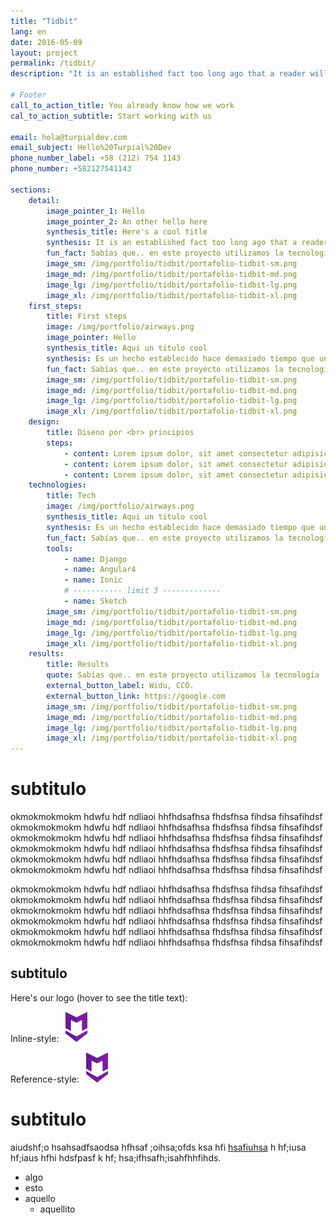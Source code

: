 ```yaml
---
title: "Tidbit"
lang: en
date: 2016-05-09
layout: project
permalink: /tidbit/
description: "It is an established fact too long ago that a reader will be distracted by the content of the text ..."

# Footer
call_to_action_title: You already know how we work
cal_to_action_subtitle: Start working with us

email: hola@turpialdev.com
email_subject: Hello%20Turpial%20Dev
phone_number_label: +58 (212) 754 1143
phone_number: +582127541143

sections:
    detail:
        image_pointer_1: Hello
        image_pointer_2: An other hello here
        synthesis_title: Here's a cool title
        synthesis: It is an established fact too long ago that a reader will be distracted by the content of the text It is an established fact too long ago that a reader will be distracted by the content of the text
        fun_fact: Sabías que.. en este proyecto utilizamos la tecnología ‘Lorem ipsum” para tal cosa texto aqui lorem ipsum para tal cosa texto aqui lorem ipsum.
        image_sm: /img/portfolio/tidbit/portafolio-tidbit-sm.png
        image_md: /img/portfolio/tidbit/portafolio-tidbit-md.png
        image_lg: /img/portfolio/tidbit/portafolio-tidbit-lg.png
        image_xl: /img/portfolio/tidbit/portafolio-tidbit-xl.png
    first_steps:
        title: First steps
        image: /img/portfolio/airways.png
        image_pointer: Hello
        synthesis_title: Aqui un titulo cool
        synthesis: Es un hecho establecido hace demasiado tiempo que un lector se distraerá con el contenido del texto Es un hecho establecido hace demasiado tiempo que un lector se distraerá con elcontenido del texto.
        fun_fact: Sabías que.. en este proyecto utilizamos la tecnología ‘Lorem ipsum” para tal cosa texto aqui lorem ipsum para tal cosa texto aqui lorem ipsum.
        image_sm: /img/portfolio/tidbit/portafolio-tidbit-sm.png
        image_md: /img/portfolio/tidbit/portafolio-tidbit-md.png
        image_lg: /img/portfolio/tidbit/portafolio-tidbit-lg.png
        image_xl: /img/portfolio/tidbit/portafolio-tidbit-xl.png
    design:
        title: Diseno por <br> principios
        steps:
            - content: Lorem ipsum dolor, sit amet consectetur adipisicing elit. Voluptatibus voluptatum nemo vel reprehenderit cumque maxime perferendis. Obcaecati delectus quia non laudantium porro, dicta quae autem nobis iusto ut harum sint!
            - content: Lorem ipsum dolor, sit amet consectetur adipisicing elit. Voluptatibus voluptatum nemo vel reprehenderit cumque maxime perferendis.
            - content: Lorem ipsum dolor, sit amet consectetur adipisicing elit. Voluptatibus voluptatum nemo vel reprehenderit cumque maxime perferendis. Obcaecati delectus quia non laudantium porro.
    technologies:
        title: Tech
        image: /img/portfolio/airways.png
        synthesis_title: Aqui un titulo cool
        synthesis: Es un hecho establecido hace demasiado tiempo que un lector se distraerá con el contenido del texto Es un hecho establecido hace demasiado tiempo que un lector se distraerá con elcontenido del texto.
        fun_fact: Sabías que.. en este proyecto utilizamos la tecnología ‘Lorem ipsum” para tal cosa texto aqui lorem ipsum para tal cosa texto aqui lorem ipsum.
        tools:
            - name: Django
            - name: Angular4
            - name: Ionic
            # ----------- limit 3 -------------
            - name: Sketch
        image_sm: /img/portfolio/tidbit/portafolio-tidbit-sm.png
        image_md: /img/portfolio/tidbit/portafolio-tidbit-md.png
        image_lg: /img/portfolio/tidbit/portafolio-tidbit-lg.png
        image_xl: /img/portfolio/tidbit/portafolio-tidbit-xl.png
    results:
        title: Results
        quote: Sabías que.. en este proyecto utilizamos la tecnología ‘Lorem ipsum” para tal cosa texto aqui lorem ipsum para tal cosa texto aqui lorem ipsum.
        external_button_label: Widu, CCO.
        external_button_link: https://google.com
        image_sm: /img/portfolio/tidbit/portafolio-tidbit-sm.png
        image_md: /img/portfolio/tidbit/portafolio-tidbit-md.png
        image_lg: /img/portfolio/tidbit/portafolio-tidbit-lg.png
        image_xl: /img/portfolio/tidbit/portafolio-tidbit-xl.png
---
```


# subtitulo

okmokmokmokm  hdwfu hdf ndliaoi hhfhdsafhsa fhdsfhsa fihdsa fihsafihdsf okmokmokmokm  hdwfu hdf ndliaoi hhfhdsafhsa fhdsfhsa fihdsa fihsafihdsf okmokmokmokm  hdwfu hdf ndliaoi hhfhdsafhsa fhdsfhsa fihdsa fihsafihdsf
okmokmokmokm  hdwfu hdf ndliaoi hhfhdsafhsa fhdsfhsa fihdsa fihsafihdsf okmokmokmokm  hdwfu hdf ndliaoi hhfhdsafhsa fhdsfhsa fihdsa fihsafihdsf
okmokmokmokm  hdwfu hdf ndliaoi hhfhdsafhsa fhdsfhsa fihdsa fihsafihdsf

okmokmokmokm  hdwfu hdf ndliaoi hhfhdsafhsa fhdsfhsa fihdsa fihsafihdsf okmokmokmokm  hdwfu hdf ndliaoi hhfhdsafhsa fhdsfhsa fihdsa fihsafihdsf okmokmokmokm  hdwfu hdf ndliaoi hhfhdsafhsa fhdsfhsa fihdsa fihsafihdsf
okmokmokmokm  hdwfu hdf ndliaoi hhfhdsafhsa fhdsfhsa fihdsa fihsafihdsf okmokmokmokm  hdwfu hdf ndliaoi hhfhdsafhsa fhdsfhsa fihdsa fihsafihdsf
okmokmokmokm  hdwfu hdf ndliaoi hhfhdsafhsa fhdsfhsa fihdsa fihsafihdsf

## subtitulo
Here's our logo (hover to see the title text):

Inline-style:
![alt text](https://github.com/adam-p/markdown-here/raw/master/src/common/images/icon48.png "Logo Title Text 1")

Reference-style:
![alt text][logo]

[logo]: https://github.com/adam-p/markdown-here/raw/master/src/common/images/icon48.png "Logo Title Text 2"

# subtitulo

 aiudshf;o hsahsadfsaodsa hfhsaf ;oihsa;ofds
 ksa hfi [hsafiuhsa](http://google.com) h hf;iusa hf;iaus hfhi hdsfpasf
 k hf; hsa;ifhsafh;isahfhhfihds.


 - algo
 - esto
 - aquello
    - aquellito


